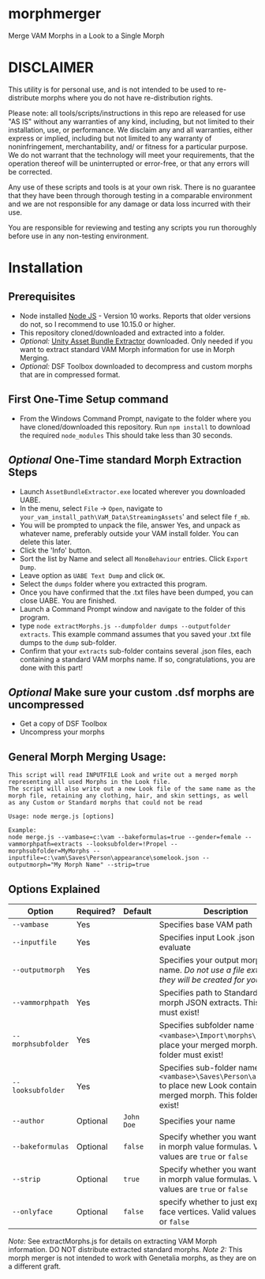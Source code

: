 # morphmerger
Merge VAM Morphs in a Look to a Single Morph

# DISCLAIMER

This utility is for personal use, and is not intended to be used to re-distribute morphs where you do not have re-distribution rights.

Please note: all tools/scripts/instructions in this repo are released for use "AS IS" without any warranties of any kind, including, but not limited to their installation, use, or performance. We disclaim any and all warranties, either express or implied, including but not limited to any warranty of noninfringement, merchantability, and/ or fitness for a particular purpose. We do not warrant that the technology will meet your requirements, that the operation thereof will be uninterrupted or error-free, or that any errors will be corrected.

Any use of these scripts and tools is at your own risk. There is no guarantee that they have been through thorough testing in a comparable environment and we are not responsible for any damage or data loss incurred with their use.

You are responsible for reviewing and testing any scripts you run thoroughly before use in any non-testing environment.

# Installation

## Prerequisites

- Node installed [Node JS](https://nodejs.org/en/download/) - Version 10 works.  Reports that older versions do not, so I recommend to use 10.15.0 or higher.
- This repository cloned/downloaded and extracted into a folder.
- *Optional:* [Unity Asset Bundle Extractor](https://github.com/DerPopo/UABE/releases) downloaded.  Only needed if you want to extract standard VAM Morph information for use in Morph Merging.
- *Optional:* DSF Toolbox downloaded to decompress and custom morphs that are in compressed format.

## First One-Time Setup command

- From the Windows Command Prompt, navigate to the folder where you have cloned/downloaded this repository.  Run `npm install` to download the required `node_modules`  This should take less than 30 seconds.

## *Optional* One-Time standard Morph Extraction Steps

- Launch `AssetBundleExtractor.exe` located wherever you downloaded UABE.
- In the menu, select `File` -> `Open`, navigate to `your_vam_install_path\VaM_Data\StreamingAssets`' and select file `f_mb`.
- You will be prompted to unpack the file, answer Yes, and unpack as whatever name, preferably outside your VAM install folder.  You can delete this later.
- Click the 'Info' button.
- Sort the list by Name and select all `MonoBehaviour` entries.  Click `Export Dump`.
- Leave option as `UABE Text Dump` and click `OK`.
- Select the `dumps` folder where you extracted this program.
- Once you have confirmed that the .txt files have been dumped, you can close UABE.  You are finished.
- Launch a Command Prompt window and navigate to the folder of this program.
- type `node extractMorphs.js --dumpfolder dumps --outputfolder extracts`.  This example command assumes that you saved your .txt file dumps to the `dump` sub-folder.
- Confirm that your `extracts` sub-folder contains several .json files, each containing a standard VAM morphs name.  If so, congratulations, you are done with this part!

## *Optional* Make sure your custom .dsf morphs are uncompressed

- Get a copy of DSF Toolbox
- Uncompress your morphs

## General Morph Merging Usage:
```(bash)
This script will read INPUTFILE Look and write out a merged morph representing all used Morphs in the Look file.
The script will also write out a new Look file of the same name as the morph file, retaining any clothing, hair, and skin settings, as well as any Custom or Standard morphs that could not be read

Usage: node merge.js [options]

Example: 
node merge.js --vambase=c:\vam --bakeformulas=true --gender=female --vammorphpath=extracts --looksubfolder=!Propel --morphsubfolder=MyMorphs --inputfile=c:\vam\Saves\Person\appearance\somelook.json --outputmorph="My Morph Name" --strip=true
```

## Options Explained
| Option | Required? | Default | Description |
|--------|-----------|---------|-------------|
| `--vambase` | Yes    |         | Specifies base VAM path |
| `--inputfile` | Yes    |         | Specifies input Look .json file to evaluate |
| `--outputmorph` | Yes    |         | Specifies your output morph file name.  *Do not use a file extension, they will be created for you.* |
| `--vammorphpath` | Yes | | Specifies path to Standard VAM morph JSON extracts.  This folder must exist! |
| `--morphsubfolder` | Yes | | Specifies subfolder name within `<vambase>\Import\morphs\female` to place your merged morph.  This folder must exist! |
| `--looksubfolder` | Yes | | Specifies sub-folder name within `<vambase>\Saves\Person\appearance` to place new Look containing merged morph.  This folder must exist! |
| `--author` | Optional | `John Doe` | Specifies your name |
| `--bakeformulas` | Optional | `false` | Specify whether you want to bake in morph value formulas.  Valid values are `true` or `false` |
| `--strip` | Optional | `true` | Specify whether you want to bake in morph value formulas. Valid values are `true` or `false` |
| `--onlyface` | Optional | `false` | specify whether to just export the face vertices.  Valid values are `true` or `false` |

*Note:* See extractMorphs.js for details on extracting VAM Morph information.  DO NOT distribute extracted standard morphs.
*Note 2:* This morph merger is not intended to work with Genetalia morphs, as they are on a different graft.


